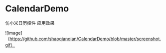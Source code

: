 # CalendarDemo
仿小米日历控件
应用效果


![image]（https://github.com/shaoqianqian/CalendarDemo/blob/master/screenshot.gif）
